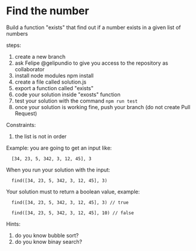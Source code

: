 # Find the number

Build a function "exists" that find out if a number exists in a given list of numbers

steps:

1. create a new branch
2. ask Felipe @gelipundio to give you access to the repository as collaborator
3. install node modules npm install
4. create a file called solution.js
5. export a function called "exists"
6. code your solution inside "exosts" function
7. test your solution with the command `npm run test`
8. once your solution is working fine, push your branch (do not create Pull Request)

Constraints:
1. the list is not in order

Example: you are going to get an input like:
```
  [34, 23, 5, 342, 3, 12, 45], 3
```

When you run your solution with the input:
```
  find([34, 23, 5, 342, 3, 12, 45], 3)
```

Your solution must to return a boolean value, example:
```
  find([34, 23, 5, 342, 3, 12, 45], 3) // true
```
```
  find([34, 23, 5, 342, 3, 12, 45], 10) // false
```


Hints:
1. do you know bubble sort?
2. do you know binay search?


